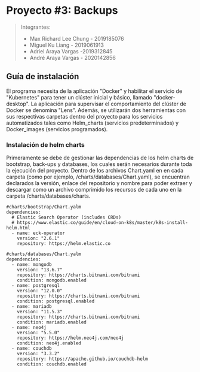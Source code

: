 # Proyecto #3: Backups

> Integrantes:
>* Max Richard Lee Chung - 2019185076 
>* Miguel Ku Liang - 2019061913
>* Adriel Araya Vargas -2019312845
>* André Araya Vargas - 2020142856

## Guía de instalación
El programa necesita de la aplicación "Docker" y habilitar el servicio de "Kubernetes" para tener un clúster inicial y básico, llamado "docker-desktop". La aplicación para supervisar el comportamiento del clúster de Docker se denomina "Lens". Además, se utilizarán dos herramientas con sus respectivas carpetas dentro del proyecto para los servicios automatizados tales como Helm_charts (servicios predeterminados) y Docker_images (servicios programados).

### Instalación de helm charts
Primeramente se debe de gestionar las dependencias de los helm charts de bootstrap, back-ups y databases, los cuales serán necesarios durante toda la ejecución del proyecto. Dentro de los archivos Chart.yaml en en cada carpeta (como por ejemplo, /charts/databases/Chart.yaml), se encuentran declarados la versión, enlace del repositorio y nombre para poder extraer y descargar como un archivo comprimido los recursos de cada uno en la carpeta /charts/databases/charts.

```
#charts/bootstrap/Chart.yalm
dependencies:
  # Elastic Search Operator (includes CRDs)
  # https://www.elastic.co/guide/en/cloud-on-k8s/master/k8s-install-helm.html
  - name: eck-operator
    version: "2.6.1"
    repository: https://helm.elastic.co
```

```
#charts/databases/Chart.yalm
dependencies:
  - name: mongodb
    version: "13.6.7"
    repository: https://charts.bitnami.com/bitnami
    condition: mongodb.enabled
  - name: postgresql
    version: "12.0.0"
    repository: https://charts.bitnami.com/bitnami
    condition: postgresql.enabled
  - name: mariadb
    version: "11.5.3"
    repository: https://charts.bitnami.com/bitnami
    condition: mariadb.enabled
  - name: neo4j
    version: "5.5.0"
    repository: https://helm.neo4j.com/neo4j
    condition: neo4j.enabled 
  - name: couchdb
    version: "3.3.2"
    repository: https://apache.github.io/couchdb-helm
    condition: couchdb.enabled
```
